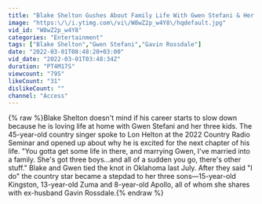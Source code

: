 ```yaml
---
title: "Blake Shelton Gushes About Family Life With Gwen Stefani & Her 3 Sons"
image: "https:\/\/i.ytimg.com\/vi\/W8wZ2p_w4Y8\/hqdefault.jpg"
vid_id: "W8wZ2p_w4Y8"
categories: "Entertainment"
tags: ["Blake Shelton","Gwen Stefani","Gavin Rossdale"]
date: "2022-03-01T08:48:20+03:00"
vid_date: "2022-03-01T03:48:34Z"
duration: "PT4M17S"
viewcount: "795"
likeCount: "31"
dislikeCount: ""
channel: "Access"
---
```

{% raw %}Blake Shelton doesn't mind if his career starts to slow down because he is loving life at home with Gwen Stefani and her three kids. The 45-year-old country singer spoke to Lon Helton at the 2022 Country Radio Seminar and opened up about why he is excited for the next chapter of his life. &quot;You gotta get some life in there, and marrying Gwen, I've married into a family. She's got three boys...and all of a sudden you go, there's other stuff.&quot; Blake and Gwen tied the knot in Oklahoma last July. After they said &quot;I do&quot; the country star became a stepdad to her three sons—15-year-old Kingston, 13-year-old Zuma and 8-year-old Apollo, all of whom she shares with ex-husband Gavin Rossdale.{% endraw %}
